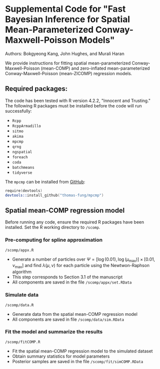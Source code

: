 # Supplemental Code for "Fast Bayesian Inference for Spatial Mean-Parameterized Conway-Maxwell-Poisson Models"
Authors: Bokgyeong Kang, John Hughes, and Murali Haran

We provide instructions for fitting spatial mean-parameterized Conway-Maxwell-Poisson (mean-COMP) and zero-inflated mean-parameterized Conway-Maxwell-Poisson (mean-ZICOMP) regression models. 

## Required packages:
The code has been tested with R version 4.2.2, "Innocent and Trusting."  The following R packages must be installed before the code will run successfully:

- `Rcpp`
- `RcppArmadillo`
- `sitmo`
- `akima`
- `mpcmp`
- `qrng`
- `ngspatial`
- `foreach`
- `coda`
- `batchmeans`
- `tidyverse`

The `mpcmp` can be installed from [GitHub](https://github.com/thomas-fung/mpcmp):
```s
require(devtools)
devtools::install_github("thomas-fung/mpcmp")
```

## Spatial mean-COMP regression model
Before running any code, ensure the required R packages have been installed. Set the R working directory to `/scomp`.

### Pre-computing for spline approximation
`/scomp/appx.R`
- Generate a number of particles over $\Psi = [\log(0.01), \log(\mu_{\max})] \times [0.01, \nu_{\max}]$ and find $\lambda(\mu, \nu)$ for each particle using the Newtwon-Raphson algorithm
- This step corresponds to Section 3.1 of the manuscript
- All components are saved in the file `/scomp/appx/set.RData`

### Simulate data
`/scomp/data.R`
- Generate data from the spatial mean-COMP regression model
- All components are saved in file `/scomp/data/sim.RData`

### Fit the model and summarize the results
`/scomp/fitCOMP.R`
- Fit the spatial mean-COMP regression model to the simulated dataset
- Obtain summary statistics for model parameters
- Posterior samples are saved in the file `/scomp/fit/simCOMP.RData`
